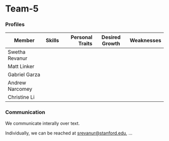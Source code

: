 # Team-5

### Profiles
| Member        | Skills           | Personal Traits  | Desired Growth | Weaknesses 
| ------------- |:-------------:| -----:|---|---
| Swetha Revanur | | | |
| Matt Linker | | | |
| Gabriel Garza | | | |
| Andrew Narcomey | | | |
| Christine Li | | | |

### Communication
We communicate interally over text. 

Individually, we can be reached at srevanur@stanford.edu, ...
